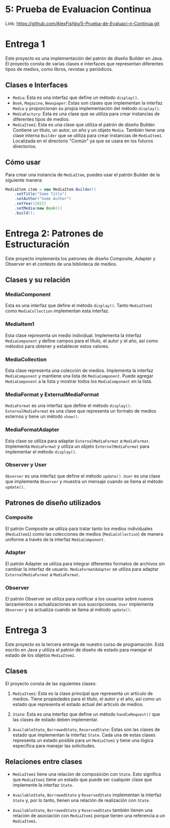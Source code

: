 # 5: Prueba de Evaluacion Continua

Link: https://github.com/AlexFishby/5-Prueba-de-Evaluaci-n-Continua.git

# Entrega 1

Este proyecto es una implementación del patrón de diseño Builder en Java. El proyecto consta de varias clases e interfaces que representan diferentes tipos de medios, como libros, revistas y periódicos.

## Clases e Interfaces

- `Media`: Esta es una interfaz que define un método `display()`.
- `Book`, `Magazine`, `Newspaper`: Estas son clases que implementan la interfaz `Media` y proporcionan su propia implementación del método `display()`.
- `MediaFactory`: Esta es una clase que se utiliza para crear instancias de diferentes tipos de medios.
- `MediaItem1`: Esta es una clase que utiliza el patrón de diseño Builder. Contiene un título, un autor, un año y un objeto `Media`. También tiene una clase interna `Builder` que se utiliza para crear instancias de `MediaItem1`. Localizada en el directorio "Común" ya que se usara en los futuros directorios.

## Cómo usar

Para crear una instancia de `MediaItem`, puedes usar el patrón Builder de la siguiente manera:

``` java
MediaItem item = new MediaItem.Builder()
    .setTitle("Some Title")
    .setAuthor("Some Author")
    .setYear(2022)
    .setMedia(new Book())
    .build();
```

# Entrega 2: Patrones de Estructuración

Este proyecto implementa los patrones de diseño Composite, Adapter y Observer en el contexto de una biblioteca de medios.

## Clases y su relación

### MediaComponent
Esta es una interfaz que define el método `display()`. Tanto `MediaItem1` como `MediaCollection` implementan esta interfaz.

### MediaItem1
Esta clase representa un medio individual. Implementa la interfaz `MediaComponent` y define campos para el título, el autor y el año, así como métodos para obtener y establecer estos valores.

### MediaCollection
Esta clase representa una colección de medios. Implementa la interfaz `MediaComponent` y mantiene una lista de `MediaComponent`. Puede agregar `MediaComponent` a la lista y mostrar todos los `MediaComponent` en la lista.

### MediaFormat y ExternalMediaFormat
`MediaFormat` es una interfaz que define el método `display()`. `ExternalMediaFormat` es una clase que representa un formato de medios externos y tiene un método `show()`. 

### MediaFormatAdapter
Esta clase se utiliza para adaptar `ExternalMediaFormat` a `MediaFormat`. Implementa `MediaFormat` y utiliza un objeto `ExternalMediaFormat` para implementar el método `display()`.

### Observer y User
`Observer` es una interfaz que define el método `update()`. `User` es una clase que implementa `Observer` y muestra un mensaje cuando se llama al método `update()`.

## Patrones de diseño utilizados

### Composite
El patrón Composite se utiliza para tratar tanto los medios individuales (`MediaItem1`) como las colecciones de medios (`MediaCollection`) de manera uniforme a través de la interfaz `MediaComponent`.

### Adapter
El patrón Adapter se utiliza para integrar diferentes formatos de archivos sin cambiar la interfaz de usuario. `MediaFormatAdapter` se utiliza para adaptar `ExternalMediaFormat` a `MediaFormat`.

### Observer
El patrón Observer se utiliza para notificar a los usuarios sobre nuevos lanzamientos o actualizaciones en sus suscripciones. `User` implementa `Observer` y se actualiza cuando se llama al método `update()`.

# Entrega 3

Este proyecto es la tercera entrega de nuestro curso de programación. Está escrito en Java y utiliza el patrón de diseño de estado para manejar el estado de los objetos `MediaItem1`.

## Clases

El proyecto consta de las siguientes clases:

1. `MediaItem1`: Esta es la clase principal que representa un artículo de medios. Tiene propiedades para el título, el autor y el año, así como un estado que representa el estado actual del artículo de medios.

2. `State`: Esta es una interfaz que define un método `handleRequest()` que las clases de estado deben implementar.

3. `AvailableState`, `BorrowedState`, `ReservedState`: Estas son las clases de estado que implementan la interfaz `State`. Cada una de estas clases representa un estado posible para un `MediaItem1` y tiene una lógica específica para manejar las solicitudes.

## Relaciones entre clases

- `MediaItem1` tiene una relación de composición con `State`. Esto significa que `MediaItem1` tiene un estado que puede ser cualquier clase que implemente la interfaz `State`.

- `AvailableState`, `BorrowedState` y `ReservedState` implementan la interfaz `State` y, por lo tanto, tienen una relación de realización con `State`.

- `AvailableState`, `BorrowedState` y `ReservedState` también tienen una relación de asociación con `MediaItem1` porque tienen una referencia a un `MediaItem1`.

